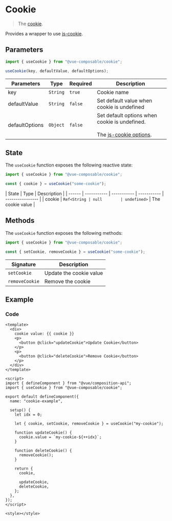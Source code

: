 # Cookie

> The [cookie](https://developer.mozilla.org/en-US/docs/Web/API/Document/cookie).

Provides a wrapper to use [js-cookie](https://github.com/js-cookie/js-cookie).

## Parameters

```js
import { useCookie } from "@vue-composable/cookie";

useCookie(key, defaultValue, defaultOptions);
```

| Parameters     | Type     | Required | Description                                                                                                                                  |
| -------------- | -------- | -------- | -------------------------------------------------------------------------------------------------------------------------------------------- |
| key            | `String` | `true`   | Cookie name                                                                                                                                  |
| defaultValue   | `String` | `false`  | Set default value when cookie is undefined                                                                                                   |
| defaultOptions | `Object` | `false`  | Set default options when cookie is undefined. <br/> <br/> The [js-cookie options](https://github.com/js-cookie/js-cookie#cookie-attributes). |

## State

The `useCookie` function exposes the following reactive state:

```js
import { useCookie } from "@vue-composable/cookie";

const { cookie } = useCookie("some-cookie");
```

| State  | Type        | Description |
| ------ | ----------- | ----------- | ----------- | ---------------- |
| cookie | `Ref<String | null        | undefined>` | The cookie value |

## Methods

The `useCookie` function exposes the following methods:

```js
import { useCookie } from "@vue-composable/cookie";

const { setCookie, removeCookie } = useCookie("some-cookie");
```

| Signature      | Description             |
| -------------- | ----------------------- |
| `setCookie`    | Update the cookie value |
| `removeCookie` | Remove the cookie       |

## Example

<cookie-example />

### Code

```vue
<template>
  <div>
    cookie value: {{ cookie }}
    <p>
      <button @click="updateCookie">Update Cookie</button>
    </p>
    <p>
      <button @click="deleteCookie">Remove Cookie</button>
    </p>
  </div>
</template>

<script>
import { defineComponent } from "@vue/composition-api";
import { useCookie } from "@vue-composable/cookie";

export default defineComponent({
  name: "cookie-example",

  setup() {
    let idx = 0;

    let { cookie, setCookie, removeCookie } = useCookie("my-cookie");

    function updateCookie() {
      cookie.value = `my-cookie-${++idx}`;
    }

    function deleteCookie() {
      removeCookie();
    }

    return {
      cookie,

      updateCookie,
      deleteCookie,
    };
  },
});
</script>

<style></style>
```
